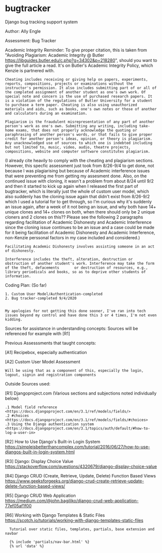 # bugtracker
Django bug tracking support system

Author: Ally Engle

Assessment: Bug Tracker

Academic Integrity Reminder: To give proper citation, this is taken from "Avoiding Plagiarism: Academic Integrity @ Butler <https://libguides.butler.edu/c.php?g=34302&p=218280>", should you want to give the full article a read. It's on Butler's Academic Integrity Policy, which Kenzie is partnered with.


    Cheating includes receiving or giving help on papers, experiments, reports, compositions, projects or examinations without the instructor's permission. It also includes submitting part of or all of the completed assignment of another student as one's own work. Of special note and concern is the use of purchased research papers. It is a violation of the regulations of Butler University for a student to purchase a term paper. Cheating is also using unauthorized materials and aids, such as books, one's own notes or those of another and calculators during an examination.

    Plagiarism is the fraudulent misrepresentation of any part of another person's work as one's own. Submitting any writing, including take-home exams, that does not properly acknowledge the quoting or paraphrasing of another person's words, or that fails to give proper credit for another person's ideas, opinion, or theory is plagiarism. Any unacknowledged use of sources to which one is indebted including but not limited to, music, video, audio, theatre projects, compositions, website and computer software constitutes plagiarism.
    
(I already cite heavily to comply with the cheating and plagiarism sections. However, this specfic assessment just took from 8/26-9/4 to get done, not because I was plagiarising but because of Academic interference issues that were preventing me from getting my assesment done. Also, on the continued issue with cloning, it wasn't a problem from about 8/24 until 9/2 and then it started to kick up again when I released the first part of bugtracker, which is literally just the whole of custom user model, which also suddenly has the cloning issue again that didn't exist from 8/26-9/2 which I used a tutorial for to get through, so I'm curious why it's suddenly an issue again, after a week of it not being an issue, and why both have 14+ unique clones and 14+ clones on both, when there should only be 2 unique cloners and 2 clones on this?? Please see the following 2 paragraphs regarding facilitation of Academic Dishonesty and Academic Interference since the cloning issue continues to be an issue and a case could be made for it being facilitation of Academic Dishonesty and Academic Interference, non-Kenzie perssonal factors in my case included and considered.)
    
    Facilitating Academic Dishonesty involves assisting someone in an act of dishonesty.

    Interference includes the theft, alteration, destruction or obstruction of another student's work. Interference may take the form of the theft, defacements       or destruction of resources, e.g., library periodicals and books, so as to deprive other students of information.

Coding Plan: (So far)

    1. Custom User Model/Authentication-completed
    2. Bug tracker-completed 9/4/2020


    My apologies for not getting this done sooner, I've ran into tech issues beyond my control and have done this 3 or 4 times, I'm not even kidding.

Sources for assistance in understanding concepts: Sources will be referenced for example with [R1]

Previous Assesssments that taught concepts:

 [A1] Recipebox, especially authentication

 [A2] Custom User Model Assessment

    Will be using that as a component of this, especially the login, logout, signin and registration components

  Outside Sources used:

 [R1] Djangoproject.com (Various sections and subjections noted individually below)

    .1 Model field reference <https://docs.djangoproject.com/en/3.1/ref/models/fields/>
    .2 #choices <https://docs.djangoproject.com/en/3.1/ref/models/fields/#choices>
    .3 Using the Django authentication system <https://docs.djangoproject.com/en/3.1/topics/auth/default/#how-to-log-a-user-in>


 [R2] How to Use Django's Built-in Login System <https://simpleisbetterthancomplex.com/tutorial/2016/06/27/how-to-use-djangos-built-in-login-system.html>

 [R3] Django: Display Choice Value <https://stackoverflow.com/questions/4320679/django-display-choice-value>

 [R4] Django CRUD (Create, Retrieve, Update, Delete) Function Based Views <https://www.geeksforgeeks.org/django-crud-create-retrieve-update-delete-function-based-views/>

 [R5] Django CRUD Web Application <https://medium.com/@john.bagiliko/django-crud-web-application-77ef05af1f00>

 [R6] Working with Django Templates & Static Files <https://scotch.io/tutorials/working-with-django-templates-static-files>
        
      Tutorial over static files, templates, partials, base extension and navbar
      
      {% include 'partials/nav-bar.html' %}
      {% url 'data' %}



